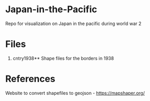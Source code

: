 # Japan-in-the-Pacific

Repo for visualization on Japan in the pacific during world war 2

# Files
  1. cntry1938** Shape files for the borders in 1938







# References

Website to convert shapefiles to geojson - https://mapshaper.org/ 
